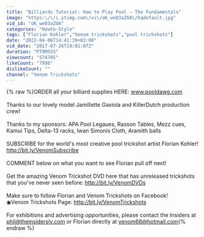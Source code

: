 ```yaml
---
title: "Billiards Tutorial: How to Play Pool – The Fundamentals"
image: "https:\/\/i.ytimg.com\/vi\/oK_weD3aZUA\/hqdefault.jpg"
vid_id: "oK_weD3aZUA"
categories: "Howto-Style"
tags: ["Florian Kohler","Venom trickshots","pool trickshots"]
date: "2022-04-06T14:41:39+03:00"
vid_date: "2017-07-26T19:01:07Z"
duration: "PT9M55S"
viewcount: "574705"
likeCount: "7998"
dislikeCount: ""
channel: "Venom Trickshots"
---
```

{% raw %}ORDER all your billiard supplies HERE: www.pooldawg.com<br /><br />Thanks to our lovely model Jamillette Gaxiola and KillerDutch production crew!<br /><br />Thanks to my sponsors: APA Pool Legaues, Rasson Tables, Mezz cues, Kamui Tips, Delta-13 racks, Iwan Simonis Cloth, Aramith balls<br /><br />SUBSCRIBE for the world's most creative pool trickshot artist Florian Kohler! <a rel="nofollow" target="blank" href="http://bit.ly/VenomSubscribe">http://bit.ly/VenomSubscribe</a><br /><br />COMMENT below on what you want to see Florian pull off next! <br /><br />Get the amazing Venom Trickshot DVD here that has unreleased trickshots that you've never seen before: <a rel="nofollow" target="blank" href="http://bit.ly/VenomDVDs">http://bit.ly/VenomDVDs</a><br /><br />Make sure to follow Florian and Venom Trickshots on Facebook!<br />◉Venom Trickshots Page: <a rel="nofollow" target="blank" href="http://bit.ly/VenomTrickshots">http://bit.ly/VenomTrickshots</a><br /><br />For exhibitions and advertising opportunities, please contact the Insiders at phil@theinsiderslv.com or Florian directly at venom68@hotmail.com{% endraw %}
